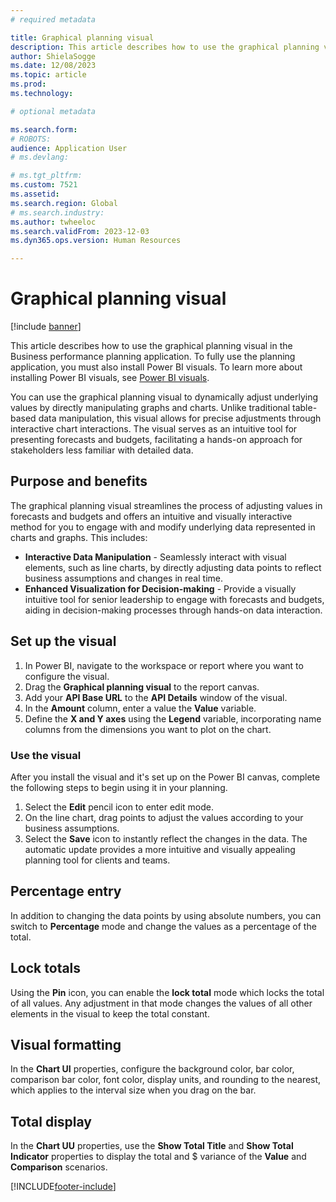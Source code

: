 ```yaml
---
# required metadata

title: Graphical planning visual
description: This article describes how to use the graphical planning visual in the Business performance planning application.
author: ShielaSogge
ms.date: 12/08/2023
ms.topic: article
ms.prod: 
ms.technology: 

# optional metadata

ms.search.form: 
# ROBOTS: 
audience: Application User
# ms.devlang: 

# ms.tgt_pltfrm: 
ms.custom: 7521
ms.assetid: 
ms.search.region: Global
# ms.search.industry: 
ms.author: twheeloc
ms.search.validFrom: 2023-12-03
ms.dyn365.ops.version: Human Resources

---
```

# Graphical planning visual

[!include [banner](../includes/banner.md)]

This article describes how to use the graphical planning visual in the Business performance planning application. To fully use the planning application, you must also install Power BI visuals. To learn more about installing Power BI visuals, see [Power BI visuals](/power-bi/developer/visuals/).

You can use the graphical planning visual to dynamically adjust underlying values by directly manipulating graphs and charts. Unlike traditional table-based data manipulation, this visual allows for precise adjustments through interactive chart interactions. The visual serves as an intuitive tool for presenting forecasts and budgets, facilitating a hands-on approach for stakeholders less familiar with detailed data.

## Purpose and benefits

The graphical planning visual streamlines the process of adjusting values in forecasts and budgets and offers an intuitive and visually interactive method for you to engage with and modify underlying data represented in charts and graphs. This includes:

- **Interactive Data Manipulation** - Seamlessly interact with visual elements, such as line charts, by directly adjusting data points to reflect business assumptions and changes in real time.
- **Enhanced Visualization for Decision-making** - Provide a visually intuitive tool for senior leadership to engage with forecasts and budgets, aiding in decision-making processes through hands-on data interaction.

## Set up the visual

1.  In Power BI, navigate to the workspace or report where you want to configure the visual.
2.  Drag the **Graphical planning visual** to the report canvas.
3.  Add your **API Base URL** to the **API Details** window of the visual.
4.  In the **Amount** column, enter a value the **Value** variable.
5.  Define the **X and Y axes** using the **Legend** variable, incorporating name columns from the dimensions you want to plot on the chart.

### Use the visual

After you install the visual and it's set up on the Power BI canvas, complete the following steps to begin using it in your planning.

1. Select the **Edit** pencil icon to enter edit mode.
2. On the line chart, drag points to adjust the values according to your business assumptions.
3. Select the **Save** icon to instantly reflect the changes in the data. The automatic update provides a more intuitive and visually appealing planning tool for clients and teams.

## Percentage entry

In addition to changing the data points by using absolute numbers, you can switch to **Percentage** mode and change the values as a percentage of the total.

## Lock totals

Using the **Pin** icon, you can enable the **lock total** mode which locks the total of all values. Any adjustment in that mode changes the values of all other elements in the visual to keep the total constant.

## Visual formatting

In the **Chart UI** properties, configure the background color, bar color, comparison bar color, font color, display units, and rounding to the nearest, which applies to the interval size when you drag on the bar.

## Total display

In the **Chart UU** properties, use the **Show Total Title** and **Show Total Indicator** properties to display the total and \$ variance of the **Value** and **Comparison** scenarios.





[!INCLUDE[footer-include](../../includes/footer-banner.md)]
